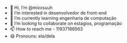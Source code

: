 - 👋 Hi, I’m @mixxsuuh
- 👀 I’m interested in desenvolvedor de front-end
- 🌱 I’m currently learning engenharia de computação
- 💞️ I’m looking to collaborate on estagios, programação
- 📫 How to reach me - 11937188563
- 😄 Pronouns: ela/dela

<!---
mixxsuuh/mixxsuuh is a ✨ special ✨ repository because its `README.md` (this file) appears on your GitHub profile.
You can click the Preview link to take a look at your changes.
--->

